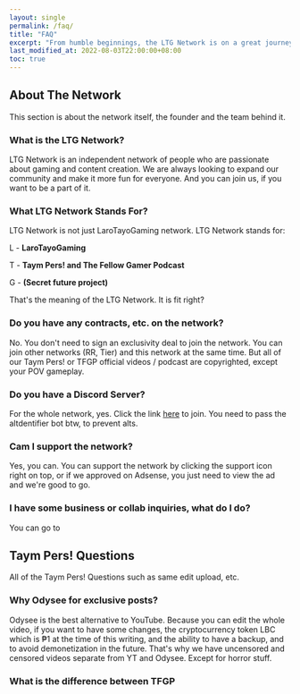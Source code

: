```yaml
---
layout: single
permalink: /faq/
title: "FAQ"
excerpt: "From humble beginnings, the LTG Network is on a great journey."
last_modified_at: 2022-08-03T22:00:00+08:00
toc: true
---
```

## About The Network

This section is about the network itself, the founder and the team behind it.

### What is the LTG Network?

LTG Network is an independent network of people who are passionate about gaming and content creation. We are always looking to expand our community and make it more fun for everyone. And you can join us, if you want to be a part of it.

### What LTG Network Stands For?

LTG Network is not just LaroTayoGaming network. LTG Network stands for:

L - **LaroTayoGaming**

T - **Taym Pers! and The Fellow Gamer Podcast**

G - **(Secret future project)**

That's the meaning of the LTG Network. It is fit right?

### Do you have any contracts, etc. on the network?

No. You don't need to sign an exclusivity deal to join the network. You can join other networks (RR, Tier) and this network at the same time. But all of our Taym Pers! or TFGP official videos / podcast are copyrighted, except your POV gameplay.

### Do you have a Discord Server?

For the whole network, yes. Click the link [here](https://discord.gg/QaCPhtcSD6) to join. You need to pass the altdentifier bot btw, to prevent alts.

### Cam I support the network?

Yes, you can. You can support the network by clicking the support icon right on top, or if we approved on Adsense, you just need to view the ad and we're good to go.

### I have some business or collab inquiries, what do I do?

You can go to

## Taym Pers! Questions

All of the Taym Pers! Questions such as same edit upload, etc.

### Why Odysee for exclusive posts?

Odysee is the best alternative to YouTube. Because you can edit the whole video, if you want to have some changes, the cryptocurrency token LBC which is ₱1 at the time of this writing, and the ability to have a backup, and to avoid demonetization in the future. That's why we have uncensored and censored videos separate from YT and Odysee. Except for horror stuff.

### What is the difference between TFGP 

